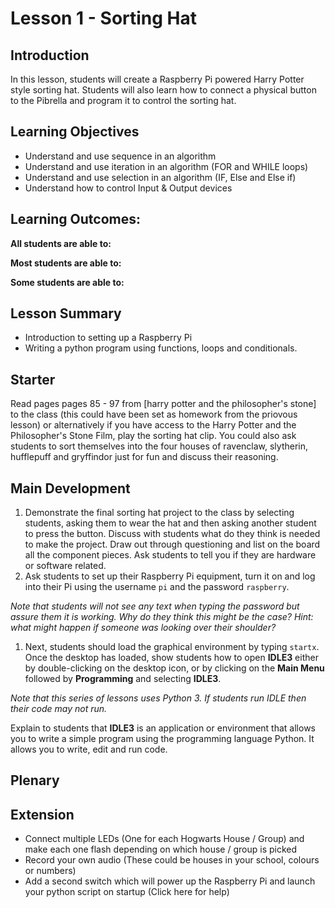 # Lesson 1 - Sorting Hat

## Introduction
In this lesson, students will create a Raspberry Pi powered Harry Potter style sorting hat. Students will also learn how to connect a physical button to the Pibrella and program it to control the sorting hat.

## Learning Objectives

- Understand and use sequence in an algorithm
- Understand and use iteration in an algorithm (FOR and WHILE loops)
- Understand and use selection in an algorithm (IF, Else and Else if)
- Understand how to control Input & Output devices 

## Learning Outcomes:
**All students are able to:**

**Most students are able to:**

**Some students are able to:**

## Lesson Summary
- Introduction to setting up a Raspberry Pi
- Writing a python program using functions, loops and conditionals.

## Starter
Read pages pages 85 - 97 from [harry potter and the philosopher's stone] to the class (this could have been set as homework from the priovous lesson) or alternatively if you have access to the Harry Potter and the Philosopher's Stone Film, play the sorting hat clip. You could also ask students to sort themselves into the four houses of ravenclaw, slytherin, hufflepuff and gryffindor just for fun and discuss their reasoning. 

## Main Development
1. Demonstrate the final sorting hat project to the class by selecting students, asking them to wear the hat and then asking another student to press the button. Discuss with students what do they think is needed to make the project. Draw out through questioning and list on the board all the component pieces. Ask students to tell you if they are hardware or software related.
1. Ask students to set up their Raspberry Pi equipment, turn it on and log into their Pi using the username `pi` and the password `raspberry`.

*Note that students will not see any text when typing the password but assure them it is working. Why do they think this might be the case? Hint: what might happen if someone was looking over their shoulder?*

1. Next, students should load the graphical environment by typing `startx`. Once the desktop has loaded, show students how to open **IDLE3** either by double-clicking on the desktop icon, or by clicking on the **Main Menu** followed by **Programming** and selecting **IDLE3**.

*Note that this series of lessons uses Python 3. If students run IDLE then their code may not run.*

Explain to students that **IDLE3** is an application or environment that allows you to write a simple program using the programming language Python. It allows you to write, edit and run code.


## Plenary

## Extension

- Connect multiple LEDs (One for each Hogwarts House / Group) and make each one flash depending on which house / group is picked
- Record your own audio (These could be houses in your school, colours or numbers)
- Add a second switch which will power up the Raspberry Pi and launch your python script on startup (Click here for help)
